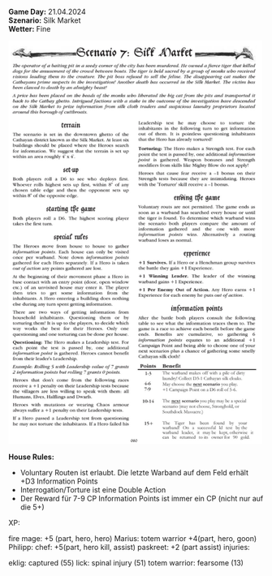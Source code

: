 **Game Day:** 21.04.2024  
**Szenario:** Silk Market  
**Wetter:** Fine

<img src="../Pics/Screenshot_20240510_064738_Samsung Notes.jpg" alt="drawing" width="500"/>


**House Rules:**
 - Voluntary Routen ist erlaubt. Die letzte Warband auf dem Feld erhält +D3 Information Points
 - Interrogation/Torture ist eine Double Action
 - Der Reward für 7-9 CP Information Points ist immer ein CP (nicht nur auf die 5+)

XP:

fire mage: +5 (part, hero, hero)
Marius:
totem warrior +4(part, hero, goon)
Philipp:
chef: +5(part, hero kill, assist)
paskreet: +2 (part assist)
injuries:

eklig: captured (55)
lick: spinal injury (51)
totem warrior: fearsome (13)